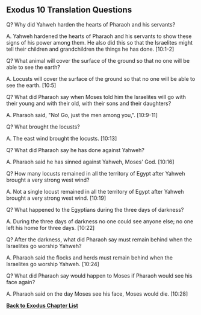 ## Exodus 10 Translation Questions ##

Q? Why did Yahweh harden the hearts of Pharaoh and his servants?

A. Yahweh hardened the hearts of Pharaoh and his servants to show these signs of his power among them. He also did this so that the Israelites might tell their children and grandchildren the things he has done. [10:1-2]

Q? What animal will cover the surface of the ground so that no one will be able to see the earth?

A. Locusts will cover the surface of the ground so that no one will be able to see the earth. [10:5]

Q? What did Pharaoh say when Moses told him the Israelites will go with their young and with their old, with their sons and their daughters?

A. Pharaoh said, "No! Go, just the men among you,". [10:9-11]

Q? What brought the locusts?

A. The east wind brought the locusts. [10:13]

Q? What did Pharaoh say he has done against Yahweh?

A. Pharaoh said he has sinned against Yahweh, Moses' God. [10:16]

Q? How many locusts remained in all the territory of Egypt after Yahweh brought a very strong west wind?

A. Not a single locust remained in all the territory of Egypt after Yahweh brought a very strong west wind. [10:19]

Q? What happened to the Egyptians during the three days of darkness?

A. During the three days of darkness no one could see anyone else; no one left his home for three days. [10:22]

Q? After the darkness, what did Pharaoh say must remain behind when the Israelites go worship Yahweh?

A. Pharaoh said the flocks and herds must remain behind when the Israelites go worship Yahweh. [10:24]

Q? What did Pharaoh say would happen to Moses if Pharaoh would see his face again?

A. Pharaoh said on the day Moses see his face, Moses would die. [10:28]

__[Back to Exodus Chapter List](./)__

